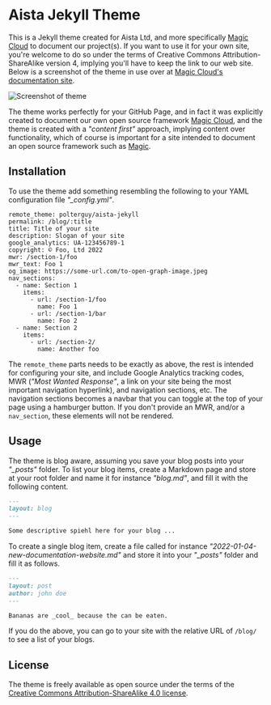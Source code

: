 
# Aista Jekyll Theme

This is a Jekyll theme created for Aista Ltd, and more specifically [Magic Cloud](https://polterguy.github.io/) to
document our project(s). If you want to use it for your own site, you're welcome to do so under the terms of 
Creative Commons Attribution-ShareAlike version 4, implying you'll have to keep the link to our web site. Below
is a screenshot of the theme in use over at [Magic Cloud's documentation site](https://polterguy.github.io/).

![Screenshot of theme](https://raw.githubusercontent.com/polterguy/aista-jekyll/master/screenshot.jpg)

The theme works perfectly for your GitHub Page, and in fact it was explicitly created to document our
own open source framework [Magic Cloud](https://github.com/polterguy/magic), and the theme is created
with a _"content first"_ approach, implying content over functionality, which of course is important
for a site intended to document an open source framework such as [Magic](https://polterguy.github.io).

## Installation

To use the theme add something resembling the following to your YAML configuration file _"\_config.yml"_.

```
remote_theme: polterguy/aista-jekyll
permalink: /blog/:title
title: Title of your site
description: Slogan of your site
google_analytics: UA-123456789-1
copyright: © Foo, Ltd 2022
mwr: /section-1/foo
mwr_text: Foo 1
og_image: https://some-url.com/to-open-graph-image.jpeg
nav_sections:
  - name: Section 1
    items:
      - url: /section-1/foo
        name: Foo 1
      - url: /section-1/bar
        name: Foo 2
  - name: Section 2
    items:
      - url: /section-2/
        name: Another foo
```

The `remote_theme` parts needs to be exactly as above, the rest is intended for configuring your site, and include
Google Analytics tracking codes, MWR (_"Most Wanted Response"_, a link on your site being the most important navigation hyperlink),
and navigation sections, etc. The navigation sections becomes a navbar that you can toggle at the top of your page
using a hamburger button. If you don't provide an MWR, and/or a `nav_section`, these elements will not be rendered.

## Usage

The theme is blog aware, assuming you save your blog posts into your _"\_posts"_ folder. To list your blog items, create
a Markdown page and store at your root folder and name it for instance _"blog.md"_, and fill it with the following content.

```markdown
---
layout: blog
---

Some descriptive spiehl here for your blog ...

```

To create a single blog item, create a file called for instance _"2022-01-04-new-documentation-website.md"_ and store it
into your _"\_posts"_ folder and fill it as follows.

```markdown
---
layout: post
author: john doe
---

Bananas are _cool_ because the can be eaten.
```

If you do the above, you can go to your site with the relative URL of `/blog/` to see a list of your blogs.

## License

The theme is freely available as open source under the terms of the [Creative Commons Attribution-ShareAlike 4.0 license](https://creativecommons.org/licenses/by-sa/4.0/legalcode).

